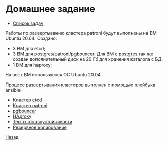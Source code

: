# Домашнее задание


- [Список задач](Task.md)

Работы по развертыванию кластера patroni будут выполнены на ВМ Ubuntu 20.04.
Создано:
-  3 ВМ для etcd;
-  3 ВМ для postgres/patroni/pgbouncer. Для ВМ с postgres так же создан дополнительный диск на 20 Гб для хранения каталога с БД.
- 1 ВМ для haproxy;

На всех ВМ используется ОС Ubuntu 20.04.

Процесс развертывания кластеров выполнен с помощью плейбука ansible

- [Кластер etcd](etcd.md)
- [Кластер patroni](patroni.md)
- [pgbouncer](pgbouncer.md)
- [HAproxy](haproxy.md)
- [Тесты отказоустойчивости](tests.md)
- [Резервное копирование](backup.md)

[Назад](../README.md)